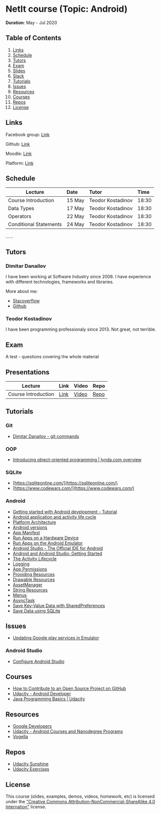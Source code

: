 # NetIt course (Topic: Android)

__Duration__: May - Jul 2020 

## Table of Contents

  1. [Links](#links)
  1. [Schedule](#schedule)
  1. [Tutors](#tutors)
  1. [Exam](#exam)
  1. [Slides](#slides)
  1. [Slack](#slack)
  1. [Tutorials](#tutorials)
  1. [Issues](#issues)
  1. [Resources](#resources)
  1. [Courses](#courses)
  1. [Repos](#repos)
  1. [License](#license)

## Links

Facebook group: [Link](https://www.facebook.com/groups/)

Github: [Link](https://github.com/NetIt-Android-Course/java-101-2020)

Moodle: [Link]()

Platform: [Link]()

## Schedule

| Lecture | Date | Tutor | Time |
|---------|:-----|:------|:-----|
| Course Introduction | 15 May | Teodor Kostadinov | 18:30 |
| Data Types | 17 May | Teodor Kostadinov | 18:30 |
| Operators |  22 May | Teodor Kostadinov | 18:30 |
| Conditional Statements | 24 May | Teodor Kostadinov | 18:30 |
......

## Tutors

### Dimitar Danailov

I have been working at Software Industry since 2008. 
I have experience with different technologies, frameworks and libraries.

More about me:
- [Stacoverflow](https://stackoverflow.com/users/609707/d-danailov)
- [Github](https://github.com/dimitardanailov)

### Teodor Kostadinov

I have been programming professionaly since 2013.
Not great, not terrible.

## Exam

A test - questions covering the whole material

## Presentations

| Lecture | Link | Video | Repo |
|---------|:-----|:------|:-----|
| Course Introduction | [Link]() | [Video]() | [Repo]() |

## Tutorials

### Git
- [Dimitar Danailov - git commands](https://gist.github.com/dimitardanailov/6e401c1aff0a08f2a77c496ebe07fb3c)

### OOP
- [Introducing object-oriented programming | lynda.com overview](https://www.youtube.com/watch?v=NUl8lcbeN2Y)

### SQLite
- [https://sqliteonline.com/](https://sqliteonline.com/)
- [https://www.codewars.com/](https://www.codewars.com/)

### Android
- [Getting started with Android development - Tutorial](http://www.vogella.com/tutorials/Android/article.html)
- [Android application and activity life cycle](http://www.vogella.com/tutorials/AndroidLifeCycle/article.html)
- [Platform Architecture](https://developer.android.com/guide/platform/index.html)
- [Android versions](https://www.android.com/history)
- [App Manifest](https://developer.android.com/guide/topics/manifest/manifest-intro.html)
- [Run Apps on a Hardware Device](https://developer.android.com/studio/run/device.html#setting-up)
- [Run Apps on the Android Emulator](https://developer.android.com/studio/run/emulator.html)
- [Android Studio - The Official IDE for Android](https://developer.android.com/studio/index.html)
- [Android and Android Studio: Getting Started](https://www.youtube.com/watch?v=Z98hXV9GmzY)
- [The Activity Lifecycle](https://developer.android.com/guide/components/activities/activity-lifecycle.html)
- [Logging](https://developer.android.com/reference/android/util/Log.html)
- [App Permissions](https://developer.android.com/guide/topics/permissions/index.html)
- [Providing Resources](https://developer.android.com/guide/topics/resources/providing-resources.html)
- [Drawable Resources](https://developer.android.com/guide/topics/resources/drawable-resource.html)
- [AssetManager](https://developer.android.com/reference/android/content/res/AssetManager.html)
- [String Resources](https://developer.android.com/guide/topics/resources/string-resource.html)
- [Menus](https://developer.android.com/guide/topics/ui/menus.html)
- [AsyncTask](https://developer.android.com/reference/android/os/AsyncTask.html)
- [Save Key-Value Data with SharedPreferences](https://developer.android.com/training/data-storage/shared-preferences.html)
- [Save Data using SQLite](https://developer.android.com/training/data-storage/sqlite.html)

## Issues
- [Updating Google play services in Emulator](https://stackoverflow.com/questions/35476182/updating-google-play-services-in-emulator)

### Android Studio

- [Configure Android Studio](https://developer.android.com/studio/intro/studio-config.html)


## Courses
- [How to Contribute to an Open Source Project on GitHub](https://egghead.io/courses/how-to-contribute-to-an-open-source-project-on-github)
- [Udacity - Android Developer](https://eu.udacity.com/course/android-developer-nanodegree-by-google--nd801)
- [Java Programming Basics | Udacity](https://eu.udacity.com/course/java-programming-basics--ud282)

## Resources

- [Google Developers](https://www.youtube.com/user/GoogleDevelopers)
- [Udacity - Android Courses and Nanodegree Programs](https://eu.udacity.com/courses/android)
- [Vogella](http://www.vogella.com/)

## Repos

- [Udacity Sunshine](https://github.com/udacity/ud851-Sunshine)
- [Udacity Exercises](https://github.com/udacity/ud851-Exercises)

## License

This course (slides, examples, demos, videos, homework, etc) is licensed under the 
["Creative Commons Attribution-NonCommercial-ShareAlike 4.0 Internation"](https://creativecommons.org/licenses/by-nc-sa/4.0") license. 
